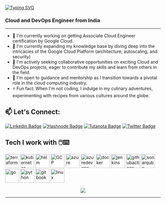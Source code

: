 [![Typing SVG](https://readme-typing-svg.herokuapp.com?font=Cascadia&pause=1000&color=F75908&width=480&height=70&lines=Exceed+Expectations%2C+Automate+Innovation)](https://git.io/typing-svg)

### Cloud and DevOps Engineer from India
---
- 🔭 I'm currently working on getting Associate Cloud Engineer certification by Google Cloud.
- 🌱 I'm currently expanding my knowledge base by diving deep into the intricacies of the Google Cloud Platform (architecture, autoscaling, and security)
- 👯 I'm actively seeking collaborative opportunities on exciting Cloud and DevOps projects, eager to contribute my skills and learn from others in the field.
- 🤔 I'm open to guidance and mentorship as I transition towards a pivotal role in the cloud computing industry.
- ⚡ Fun fact: When I'm not coding, I indulge in my culinary adventures, experimenting with recipes from various cultures around the globe.

## 📫 Let's Connect:
<div align="left">
  
  [![Linkedin Badge](https://img.shields.io/badge/-Let's%20Connect-0a66c2?style=flat-square&logo=Linkedin&logoColor=white&link=https://www.linkedin.com/in/chetanthapliyal/)](https://www.linkedin.com/in/chetanthapliyal/)
  [![Hashnode Badge](https://img.shields.io/badge/-My%20Blogs-2962ff?style=flat-square&label&logo=Hashnode&link=https://blog.chetan-thapliyal.cloud/)](https://blog.chetan-thapliyal.cloud/)
  [![Tutanota Badge](https://img.shields.io/badge/-Mail%20Me-840010?style=flat-square&logo=Tutanota&logoColor=white&link=mailto:chetan_thapliyal@tuta.io)](mailto:chetan_thapliyal@tuta.io)
  [![Twitter Badge](https://img.shields.io/badge/-Tweet-000000?style=flat-square&label&logo=X&link=https://twitter.com/ChetanThapliyal)](https://twitter.com/ChetanThapliyal)
</div>



## Tech I work with 🖱️⌨️
<p align="left">
<img src="https://cdn.jsdelivr.net/gh/devicons/devicon@latest/icons/terraform/terraform-original.svg" alt="terraform" width="45" height="45"/>
<img src="https://cdn.jsdelivr.net/gh/devicons/devicon@latest/icons/kubernetes/kubernetes-original.svg" alt="kubernetes" width="45" height="45"/>
<img src="https://cdn.jsdelivr.net/gh/devicons/devicon@latest/icons/helm/helm-original.svg" alt="helm" width="45" height="45"/>
<img src="https://cdn.jsdelivr.net/gh/devicons/devicon@latest/icons/googlecloud/googlecloud-original.svg" alt="GCP" width="45" height="45"/>
<img src="https://cdn.jsdelivr.net/gh/devicons/devicon@latest/icons/azure/azure-original.svg" alt="azure" width="45" height="45"/>
<img src="https://cdn.jsdelivr.net/gh/devicons/devicon@latest/icons/azuredevops/azuredevops-original.svg" alt="azuredevops" width="45" height="45"/>
<img src="https://cdn.jsdelivr.net/gh/devicons/devicon@latest/icons/docker/docker-plain.svg" alt="docker" width="45" height="45"/>
<img src="https://cdn.jsdelivr.net/gh/devicons/devicon@latest/icons/jenkins/jenkins-original.svg" alt="jenkins" width="45" height="45"/>
<img src="https://cdn.jsdelivr.net/gh/devicons/devicon@latest/icons/githubactions/githubactions-original.svg" alt="githubactions" width="45" height="45"/>
<img src="https://cdn.jsdelivr.net/gh/devicons/devicon@latest/icons/sonarqube/sonarqube-original.svg" alt="sonarqube" width="45" height="45"/>
<img src="https://cdn.jsdelivr.net/gh/devicons/devicon@latest/icons/go/go-original.svg" alt="go" width="45" height="45"/>
<img src="https://cdn.jsdelivr.net/gh/devicons/devicon@latest/icons/python/python-original.svg" alt="python" width="45" height="45"/>
<img src="https://cdn.jsdelivr.net/gh/devicons/devicon@latest/icons/gitbook/gitbook-original.svg" alt="gitbook" width="45" height="45"/>
<img src="https://cdn.jsdelivr.net/gh/devicons/devicon@latest/icons/linux/linux-original.svg" alt="linux" width="45" height="45"/>
</p>

<p align="center">
  <img src="https://capsule-render.vercel.app/api?type=waving&color=gradient&height=100&section=footer"/>
</p>



----
<!--
**ChetanThapliyal/ChetanThapliyal** is a ✨ _special_ ✨ repository because its `README.md` (this file) appears on your GitHub profile.

Here are some ideas to get you started:

- 🔭 I’m currently working on ...
- 🌱 I’m currently learning ...
- 👯 I’m looking to collaborate on ...
- 🤔 I’m looking for help with ...
- 💬 Ask me about ...
- 📫 How to reach me: ...
- 😄 Pronouns: ...
- ⚡ Fun fact: ...
[![LinkedIn Badge](https://img.shields.io/badge/-@Chetan_Thapliyal-blue?style=round-square&logo=linkedin&logoColor=white&link=https://www.linkedin.com/in/chetanthapliyal/)](https://www.linkedin.com/in/chetanthapliyal/)
[![Twitter Badge](https://img.shields.io/badge/-@ChetanThapliyal-1DA1F2?style=round-square&logo=twitter&logoColor=white&link=https://twitter.com/ChetanThapliyal)](https://twitter.com/ChetanThapliyal)
-->
